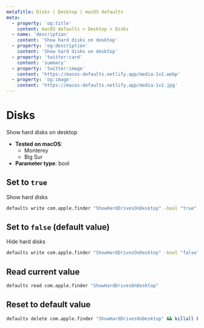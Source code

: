 ```yaml
---
metaTitle: Disks | Desktop | macOS defaults
meta:
  - property: 'og:title'
    content: macOS defaults > Desktop > Disks
  - name: 'description'
    content: 'Show hard disks on desktop'
  - property: 'og:description'
    content: 'Show hard disks on desktop'
  - property: 'twitter:card'
    content: 'summary'
  - property: 'twitter:image'
    content: 'https://macos-defaults.netlify.app/media-1x1.webp'
  - property: 'og:image'
    content: 'https://macos-defaults.netlify.app/media-1x1.jpg'
---
```


# Disks

Show hard disks on desktop

<!-- break lists -->

- **Tested on macOS**:
  - Monterey
  - Big Sur
- **Parameter type**: bool

## Set to `true`

Show hard disks

```bash
defaults write com.apple.finder "ShowHardDrivesOnDesktop" -bool "true" && killall Finder
```

## Set to `false` (default value)

Hide hard disks

```bash
defaults write com.apple.finder "ShowHardDrivesOnDesktop" -bool "false" && killall Finder
```

## Read current value

```bash
defaults read com.apple.finder "ShowHardDrivesOnDesktop"
```

## Reset to default value

```bash
defaults delete com.apple.finder "ShowHardDrivesOnDesktop" && killall Finder
```
